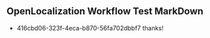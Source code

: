 ## OpenLocalization Workflow Test MarkDown
* 416cbd06-323f-4eca-b870-56fa702dbbf7 thanks!

<!--HONumber=Sep16_HO1-->


